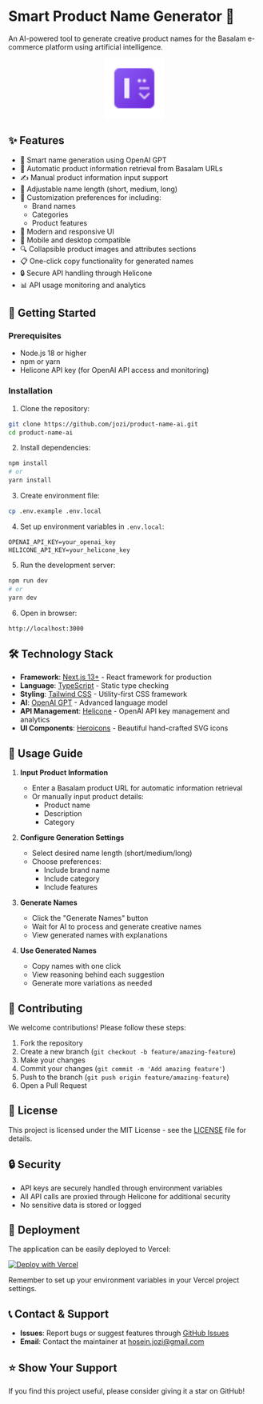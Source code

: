 # Smart Product Name Generator 🎯

An AI-powered tool to generate creative product names for the Basalam e-commerce platform using artificial intelligence.

<div align="center">
  <img src="public/logo.svg" alt="Product Name AI Logo" width="120" />
</div>

## ✨ Features

- 🤖 Smart name generation using OpenAI GPT
- 🔄 Automatic product information retrieval from Basalam URLs
- ✍️ Manual product information input support
- 📏 Adjustable name length (short, medium, long)
- 🎯 Customization preferences for including:
  - Brand names
  - Categories
  - Product features
- 🎨 Modern and responsive UI
- 📱 Mobile and desktop compatible
- 🔍 Collapsible product images and attributes sections
- 📋 One-click copy functionality for generated names
- 🔒 Secure API handling through Helicone
- 📊 API usage monitoring and analytics

## 🚀 Getting Started

### Prerequisites

- Node.js 18 or higher
- npm or yarn
- Helicone API key (for OpenAI API access and monitoring)

### Installation

1. Clone the repository:
```bash
git clone https://github.com/jozi/product-name-ai.git
cd product-name-ai
```

2. Install dependencies:
```bash
npm install
# or
yarn install
```

3. Create environment file:
```bash
cp .env.example .env.local
```

4. Set up environment variables in `.env.local`:
```env
OPENAI_API_KEY=your_openai_key
HELICONE_API_KEY=your_helicone_key
```

5. Run the development server:
```bash
npm run dev
# or
yarn dev
```


6. Open in browser:
```
http://localhost:3000
```

## 🛠️ Technology Stack

- **Framework**: [Next.js 13+](https://nextjs.org/) - React framework for production
- **Language**: [TypeScript](https://www.typescriptlang.org/) - Static type checking
- **Styling**: [Tailwind CSS](https://tailwindcss.com/) - Utility-first CSS framework
- **AI**: [OpenAI GPT](https://openai.com/) - Advanced language model
- **API Management**: [Helicone](https://helicone.ai/) - OpenAI API key management and analytics
- **UI Components**: [Heroicons](https://heroicons.com/) - Beautiful hand-crafted SVG icons

## 📝 Usage Guide

1. **Input Product Information**
   - Enter a Basalam product URL for automatic information retrieval
   - Or manually input product details:
     - Product name
     - Description
     - Category

2. **Configure Generation Settings**
   - Select desired name length (short/medium/long)
   - Choose preferences:
     - Include brand name
     - Include category
     - Include features

3. **Generate Names**
   - Click the "Generate Names" button
   - Wait for AI to process and generate creative names
   - View generated names with explanations

4. **Use Generated Names**
   - Copy names with one click
   - View reasoning behind each suggestion
   - Generate more variations as needed

## 🤝 Contributing

We welcome contributions! Please follow these steps:

1. Fork the repository
2. Create a new branch (`git checkout -b feature/amazing-feature`)
3. Make your changes
4. Commit your changes (`git commit -m 'Add amazing feature'`)
5. Push to the branch (`git push origin feature/amazing-feature`)
6. Open a Pull Request

## 📄 License

This project is licensed under the MIT License - see the [LICENSE](LICENSE) file for details.

## 🔒 Security

- API keys are securely handled through environment variables
- All API calls are proxied through Helicone for additional security
- No sensitive data is stored or logged

## 🚀 Deployment

The application can be easily deployed to Vercel:

[![Deploy with Vercel](https://vercel.com/button)](https://vercel.com/new/clone?repository-url=https%3A%2F%2Fgithub.com%2Fjozi%2Fproduct-name-ai)

Remember to set up your environment variables in your Vercel project settings.

## 📞 Contact & Support

- **Issues**: Report bugs or suggest features through [GitHub Issues](https://github.com/jozi/product-name-ai/issues)
- **Email**: Contact the maintainer at [hosein.jozi@gmail.com](mailto:hosein.jozi@gmail.com)

## ⭐ Show Your Support

If you find this project useful, please consider giving it a star on GitHub!
